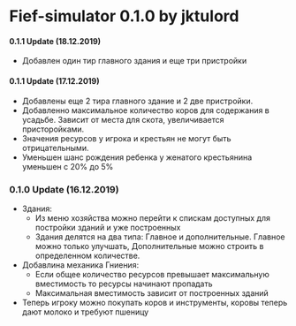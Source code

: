 # Fief-simulator 0.1.0 by jktulord

#### 0.1.1 Update (18.12.2019)
  - Добавлен один тир главного здания и еще три пристройки
#### 0.1.1 Update (17.12.2019)
  - Добавлены еще 2 тира главного здание и 2 две пристройки.
  - Добавленно максимальное количество коров для содержания в усадьбе. Зависит от места для скота, увеличивается присторойками.
  - Значения ресурсов у игрока и крестьян не могут быть отрицательными.
  - Уменьшен шанс рождения ребенка у женатого крестьянина уменьшен с 20% до 5%
### 0.1.0 Update (16.12.2019)
  - Здания:
    - Из меню хозяйства можно перейти к спискам доступных для постройки зданий и уже построенных
    - Здания делятся на два типа: Главное и дополнительные. Главное можно только улучшать, Дополнительные можно строить в определенном количестве. 
  - Добавлина механика Гниения:
    - Если общее количество ресурсов превышает максимальную вместимость то ресурсы начинают пропадать
    - Максимальная вместимость зависит от построенных зданий
  - Теперь игроку можно покупать коров и инструменты, коровы теперь дают молоко и требуют пшеницу
